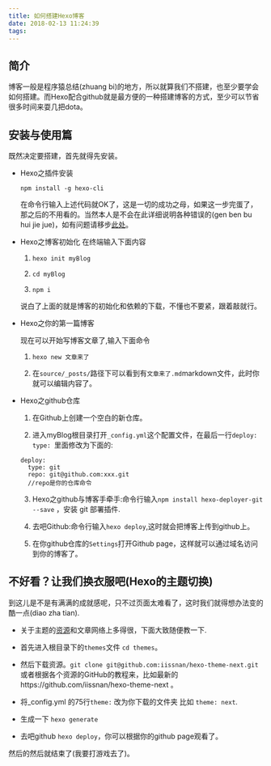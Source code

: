 ```yaml
---
title: 如何搭建Hexo博客
date: 2018-02-13 11:24:39
tags:
---
```


## 简介
博客一般是程序猿总结(zhuang bi)的地方，所以就算我们不搭建，也至少要学会如何搭建。而Hexo配合github就是最方便的一种搭建博客的方式，至少可以节省很多时间来耍几把dota。

## 安装与使用篇
既然决定要搭建，首先就得先安装。

* Hexo之插件安装
  ```
  npm install -g hexo-cli
  ```
  在命令行输入上述代码就OK了，这是一切的成功之母，如果这一步完蛋了，那之后的不用看的。当然本人是不会在此详细说明各种错误的(gen ben bu hui jie jue)，如有问题请移步[此处](https://hexo.io/zh-cn/docs/index.html)。

* Hexo之博客初始化
  在终端输入下面内容
  1. `hexo init myBlog`

  2. `cd myBlog`

  3. `npm i`

  说白了上面的就是博客的初始化和依赖的下载，不懂也不要紧，跟着敲就行。

* Hexo之你的第一篇博客

  现在可以开始写博客文章了,输入下面命令

  1. `hexo new 文章来了`

  2. 在`source/_posts/`路径下可以看到有`文章来了.md`markdown文件，此时你就可以编辑内容了。

* Hexo之github仓库

  1. 在Github上创建一个空白的新仓库。

  2. 进入myBlog根目录打开`_config.yml`这个配置文件，在最后一行`deploy: type: `里面修改为下面的:
    ```
    deploy:
      type: git
      repo: git@github.com:xxx.git
      //repo是你的仓库命令
    ```
  3. Hexo之github与博客手牵手:命令行输入`npm install hexo-deployer-git --save` ，安装 git 部署插件.

  4. 去吧Github:命令行输入`hexo deploy`,这时就会把博客上传到github上。

  5. 在你github仓库的`Settings`打开Github page，这样就可以通过域名访问到你的博客了。

## 不好看？让我们换衣服吧(Hexo的主题切换)

到这儿是不是有满满的成就感呢，只不过页面太难看了，这时我们就得想办法变的酷一点(diao zha tian).

* 关于主题的[资源](https://github.com/hexojs/hexo/wiki/Themes)和文章网络上多得很，下面大致随便教一下.

* 首先进入根目录下的`themes`文件 `cd themes`。

* 然后下载资源。`git clone git@github.com:iissnan/hexo-theme-next.git` 或者根据各个资源的GitHub的教程来，比如最新的https://github.com/iissnan/hexo-theme-next 。

* 将_config.yml 的75行`theme:` 改为你下载的文件夹 比如 `theme: next`.

* 生成一下 `hexo generate`

* 去吧github `hexo deploy`，你可以根据你的github page观看了。


然后的然后就结束了(我要打游戏去了)。
